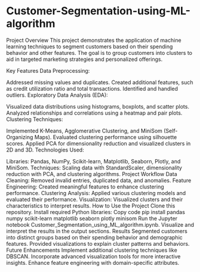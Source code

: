 # Customer-Segmentation-using-ML-algorithm

Project Overview
This project demonstrates the application of machine learning techniques to segment customers based on their spending behavior and other features. The goal is to group customers into clusters to aid in targeted marketing strategies and personalized offerings.

Key Features
Data Preprocessing:

Addressed missing values and duplicates.
Created additional features, such as credit utilization ratio and total transactions.
Identified and handled outliers.
Exploratory Data Analysis (EDA):

Visualized data distributions using histograms, boxplots, and scatter plots.
Analyzed relationships and correlations using a heatmap and pair plots.
Clustering Techniques:

Implemented K-Means, Agglomerative Clustering, and MiniSom (Self-Organizing Maps).
Evaluated clustering performance using silhouette scores.
Applied PCA for dimensionality reduction and visualized clusters in 2D and 3D.
Technologies Used:

Libraries: Pandas, NumPy, Scikit-learn, Matplotlib, Seaborn, Plotly, and MiniSom.
Techniques: Scaling data with StandardScaler, dimensionality reduction with PCA, and clustering algorithms.
Project Workflow
Data Cleaning: Removed invalid entries, duplicated data, and anomalies.
Feature Engineering: Created meaningful features to enhance clustering performance.
Clustering Analysis: Applied various clustering models and evaluated their performance.
Visualization: Visualized clusters and their characteristics to interpret results.
How to Use the Project
Clone this repository.
Install required Python libraries:
Copy code
pip install pandas numpy scikit-learn matplotlib seaborn plotly minisom
Run the Jupyter notebook Customer_Segmentation_using_ML_algorithm.ipynb.
Visualize and interpret the results in the output sections.
Results
Segmented customers into distinct groups based on their spending behavior and demographic features.
Provided visualizations to explain cluster patterns and behaviors.
Future Enhancements
Implement additional clustering techniques like DBSCAN.
Incorporate advanced visualization tools for more interactive insights.
Enhance feature engineering with domain-specific attributes.
